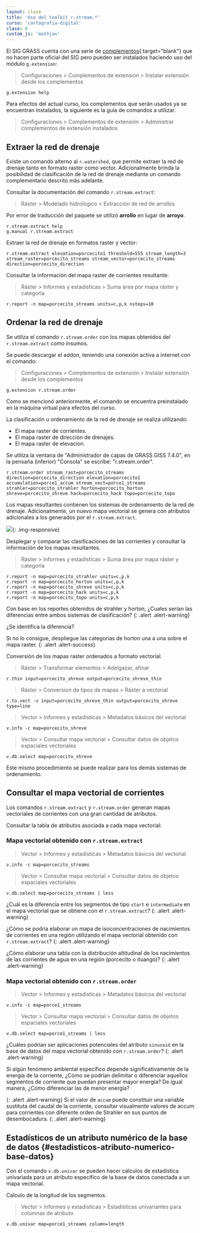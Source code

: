 ```yaml
---
layout: clase
title: 'Uso del toolkit r.stream.*'
curso: 'cartografia-digital'
clase: 6
custom_js: 'mathjax'
---
```


El SIG GRASS cuenta con una serie de [complementos](http://grasswiki.osgeo.org/wiki/AddOns/GRASS_7){:target="blank"} que no hacen parte oficial del SIG pero pueden ser instalados haciendo uso del módulo `g.extension`:

> Configuraciones > Complementos de extensión > Instalar extensión desde los complementos

~~~
g.extension help
~~~

Para efectos del actual curso, los complementos que serán usados ya se encuentran instalados, la siguiente es la guia de comandos a utilizar.

> Configuraciones > Complementos de extensión > Administrar complementos de extensión instalados

## Extraer la red de drenaje

Existe un comando alterno al `r.watershed`, que permite extraer la red de drenaje tanto en formato raster como vector. Adicionalmente brinda la posibilidad de clasificación de la red de drenaje mediante un comando complementario descrito más adelante.

Consultar la documentación del comando `r.stream.extract`:

> Ráster > Modelado hidrológico > Extracción de red de arrollos

Por error de traducción del paquete se utilizó **arrollo** en lugar de **arroyo**.

~~~
r.stream.extract help
g.manual r.stream.extract
~~~

Extraer la red de drenaje en formatos raster y vector:

~~~
r.stream.extract elevation=porcecito1 threshold=555 stream_length=3 stream_raster=porcecito_streams stream_vector=porcecito_streams direction=porcecito_direction
~~~

Consultar la información del mapa raster de corrientes resultante:

> Ráster > Informes y estadísticas > Suma área por mapa ráster y categoría

~~~
r.report -n map=porcecito_streams units=c,p,k nsteps=10
~~~

## Ordenar la red de drenaje

Se utiliza el comando `r.stream.order` con los mapas obtenidos del `r.stream.extract` como insumos.

Se puede descargar el addon, teniendo una conexión activa a internet con el comando:

> Configuraciones > Complementos de extensión > Instalar extensión desde los complementos

~~~
g.extension r.stream.order
~~~

Como se mencionó anteriormente, el comando se encuentra preinstalado en la máquina virtual para efectos del curso.

La clasificación u ordenamiento de la red de drenaje se realiza utilizando:

* El mapa raster de corrientes.
* El mapa raster de dirección de drenajes.
* El mapa raster de elevacion.

Se utiliza la ventana de "Administrador de capas de GRASS GISS 7.4.0",
en la pensaña (inferior) "Consola" se escribe: "r.stream.order".

~~~
r.stream.order stream_rast=porcecito_streams direction=porcecito_direction elevation=porcecito1 accumulation=porce1_accum stream_vect=porce1_streams strahler=porcecito_strahler horton=porcecito_horton shreve=porcecito_shreve hack=porcecito_hack topo=porcecito_topo
~~~

Los mapas resultantes contienen los sistemas de ordenamiento de la red de drenaje. Adicionalmente, un nuevo mapa vectorial se genera con atributos adicionales a los generados por el `r.stream.extract`.

![](/cartografia-digital/images/stream_orders.png){: .img-responsive}

Desplegar y comparar las clasificaciones de las corrientes y consultar la información de los mapas resultantes.


> Ráster > Informes y estadísticas > Suma área por mapa ráster y categoría

~~~
r.report -n map=porcecito_strahler units=c,p,k
r.report -n map=porcecito_horton units=c,p,k
r.report -n map=porcecito_shreve units=c,p,k
r.report -n map=porcecito_hack units=c,p,k
r.report -n map=porcecito_topo units=c,p,k
~~~

Con base en los reportes obtenidos de strahler y horton, ¿Cuales serían las diferencias entre ambos sistemas de clasificación?
{: .alert .alert-warning}

¿Se identifica la diferencia?

Si no lo consigue, despliegue las categorias de horton una a una sobre el mapa raster.
{: .alert .alert-success}

Conversión de los mapas raster ordenados a formato vectorial.

> Ráster > Transformar elementos > Adelgazar, afinar

~~~
r.thin input=porcecito_shreve output=porcecito_shreve_thin
~~~

> Ráster > Conversion de tipos de mapas > Ráster a vectorial

~~~
r.to.vect -v input=porcecito_shreve_thin output=porcecito_shreve type=line
~~~

> Vector > Informes y estadísticas > Metadatos básicos del vectorial

~~~
v.info -c map=porcecito_shreve
~~~

> Vector > Consultar mapa vectorial > Consultar datos de objetos espaciales vectoriales

~~~
v.db.select map=porcecito_shreve
~~~

Este mismo procedimiento se puede realizar para los demás sistemas de ordenamiento.

## Consultar el mapa vectorial de corrientes

Los comandos `r.stream.extract` y `r.stream.order` generan mapas vectoriales de corrientes con una gran cantidad de atributos.

Consultar la tabla de atributos asociada a cada mapa vectorial:

### Mapa vectorial obtenido con `r.stream.extract`


> Vector > Informes y estadísticas > Metadatos básicos del vectorial

~~~
v.info -c map=porcecito_streams
~~~

> Vector > Consultar mapa vectorial > Consultar datos de objetos espaciales vectoriales

~~~
v.db.select map=porcecito_streams | less
~~~

¿Cuál es la diferencia entre los segmentos de tipo `start` e `intermediate` en el mapa vectorial que se obtiene con el `r.stream.extract`?
{: .alert .alert-warning}

¿Cómo se podría elaborar un mapa de isoconcentraciones de nacimientos de corrientes en una región utilizando el mapa vectorial obtenido con `r.stream.extract`?
{: .alert .alert-warning}

¿Cómo elaborar una tabla con la distribución altitudinal de los nacimientos de las corrientes de agua en una región (porcecito o ituango)?
{: .alert .alert-warning}

### Mapa vectorial obtenido con `r.stream.order`

> Vector > Informes y estadísticas > Metadatos básicos del vectorial

~~~
v.info -c map=porce1_streams
~~~

> Vector > Consultar mapa vectorial > Consultar datos de objetos espaciales vectoriales

~~~
v.db.select map=porce1_streams | less
~~~

¿Cuáles podrían ser aplicaciones potenciales del atributo `sinusoid` en la base de datos del mapa vectorial obtenido con `r.stream.order`?
{: .alert .alert-warning}

Si algún fenómeno ambiental específico depende significativamente de la energía de la corriente, ¿Cómo se podrían delimitar o diferenciar aquellos segmentos de corriente que puedan presentar mayor energía? De igual manera, ¿Cómo diferenciar las de menor energía?

{: .alert .alert-warning}
Si el valor de `accum` puede constituir una variable sustituta del caudal de la corriente, consultar visualmente valores de accum para corrientes con diferente orden de Strahler en sus puntos de desembocadura.
{: .alert .alert-warning}

## Estadísticos de un atributo numérico de la base de datos {#estadisticos-atributo-numerico-base-datos}

Con el comando `v.db.univar` se pueden hacer cálculos de estadística univariada para un atributo especifico de la base de datos conectada a un mapa vectorial.

Calculo de la longitud de los segmentos.

> Vector > Informes y estadísticas > Estadísticas univariantes para columnas de atributo  

~~~
v.db.univar map=porce1_streams column=length
~~~
